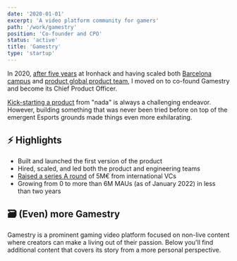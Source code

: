 ```yaml
---
date: '2020-01-01'
excerpt: 'A video platform community for gamers'
path: '/work/gamestry'
position: 'Co-founder and CPO'
status: 'active'
title: 'Gamestry'
type: 'startup'
---
```


In 2020, [after five years](/blog/2020/thank-you-and-goodbye-ironhack) at Ironhack and having scaled both [Barcelona campus](/blog/2015/hi-from-ironhack) and [product global product team](/blog/2017/back-to-product), I moved on to co-found Gamestry and become its Chief Product Officer.

[Kick-starting a product](/blog/2020/hi-from-gamestry) from "nada" is always a challenging endeavor. However, building something that was never been tried before on top of the emergent Esports grounds made things even more exhilarating.

## ⚡️ Highlights

- Built and launched the first version of the product
- Hired, scaled, and led both the product and engineering teams
- [Raised a series A round](https://techcrunch.com/2021/09/05/gamestry-gets-5m-to-give-games-video-creators-a-sweeter-deal) of 5M€ from international VCs
- Growing from 0 to more than 6M MAUs (as of January 2022) in less than two years

## 🗃 (Even) more Gamestry

Gamestry is a prominent gaming video platform focused on non-live content where creators can make a living out of their passion. Below you'll find additional content that covers its story from a more personal perspective.
